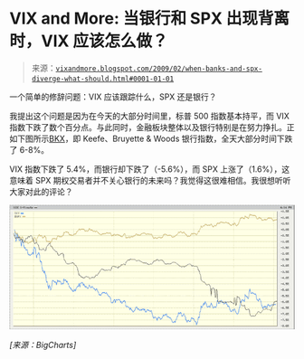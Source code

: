 <!--yml

category: 未分类

date: 2024-05-18 18:01:52

-->

# VIX and More: 当银行和 SPX 出现背离时，VIX 应该怎么做？

> 来源：[`vixandmore.blogspot.com/2009/02/when-banks-and-spx-diverge-what-should.html#0001-01-01`](http://vixandmore.blogspot.com/2009/02/when-banks-and-spx-diverge-what-should.html#0001-01-01)

一个简单的修辞问题：VIX 应该跟踪什么，SPX 还是银行？

我提出这个问题是因为在今天的大部分时间里，标普 500 指数基本持平，而 VIX 指数下跌了数个百分点。与此同时，金融板块整体以及银行特别是在努力挣扎。正如下图所示[BKX](http://vixandmore.blogspot.com/search/label/BKX)，即 Keefe、Bruyette & Woods 银行指数，全天大部分时间下跌了 6-8%。

VIX 指数下跌了 5.4%，而银行却下跌了（-5.6%），而 SPX 上涨了（1.6%），这意味着 SPX 期权交易者并不关心银行的未来吗？我觉得这很难相信。我很想听听大家对此的评论？

![](img/e7d8ebf9a041f4d80ac93e849f585aba.png)

*[来源：BigCharts]*
